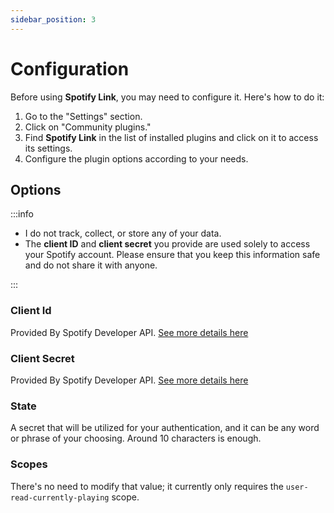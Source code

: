 ```yaml
---
sidebar_position: 3
---
```


# Configuration

Before using **Spotify Link**, you may need to configure it. Here's how to do it:

1. Go to the "Settings" section.
2. Click on "Community plugins."
3. Find **Spotify Link** in the list of installed plugins and click on it to access its settings.
4. Configure the plugin options according to your needs.

## Options

:::info

- I do not track, collect, or store any of your data.
- The **client ID** and **client secret** you provide are used solely to access your Spotify account. Please ensure that you keep this information safe and do not share it with anyone.

:::

### Client Id

Provided By Spotify Developer API. [See more details here](./spotify)

### Client Secret

Provided By Spotify Developer API. [See more details here](./spotify)

### State

A secret that will be utilized for your authentication, and it can be any word or phrase of your choosing. Around 10 characters is enough.

### Scopes

There's no need to modify that value; it currently only requires the `user-read-currently-playing` scope.
